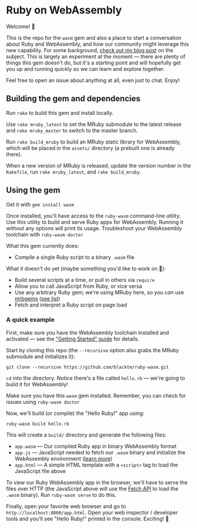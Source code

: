 # Ruby on WebAssembly

Welcome! 👋

This is the repo for the `wasm` gem and also a place to start a conversation about Ruby and WebAssembly, and how our community might leverage this new capability. For some background, [check out my blog post](http://www.blacktm.com/blog/ruby-on-webassembly) on the subject. This is largely an experiment at the moment — there are plenty of things this gem doesn't do, but it's a starting point and will hopefully get you up and running quickly so we can learn and explore together.

Feel free to open an issue about anything at all, even just to chat. Enjoy!

## Building the gem and dependencies

Run `rake` to build this gem and install locally.

Use `rake mruby_latest` to set the MRuby submodule to the latest release and `rake mruby_master` to switch to the master branch.

Run `rake build_mruby` to build an MRuby static library for WebAssembly, which will be placed in the `assets/` directory (a prebuilt one is already there).

When a new version of MRuby is released, update the version number in the `Rakefile`, run `rake mruby_latest`, and `rake build_mruby`.

## Using the gem

Get it with `gem install wasm`

Once installed, you'll have access to the `ruby-wasm` command-line utility. Use this utility to build and serve Ruby apps for WebAssembly. Running it without any options will print its usage. Troubleshoot your WebAssembly toolchain with `ruby-wasm doctor`

What this gem currently does:
- Compile a single Ruby script to a binary `.wasm` file

What it doesn't do yet (maybe something you'd like to work on 🤔):
- Build several scripts at a time, or pull in others via `require`
- Allow you to call JavaScript from Ruby, or vice versa
- Use any arbitrary Ruby gem; we're using MRuby here, so you _can_ use [mrbgems](https://github.com/mruby/mruby/wiki/Mrbgems-FAQ) ([see list](https://github.com/mruby/mgem-list))
- Fetch and interpret a Ruby script on page load

### A quick example

First, make sure you have the WebAssembly toolchain installed and activated — see the ["Getting Started" guide](http://webassembly.org/getting-started/developers-guide) for details.

Start by cloning this repo (the `--recursive` option also grabs the MRuby submodule and initializes it):

```
git clone --recursive https://github.com/blacktm/ruby-wasm.git
```

`cd` into the directory. Notice there's a file called `hello.rb` — we're going to build it for WebAssembly!

Make sure you have this `wasm` gem installed. Remember, you can check for issues using `ruby-wasm doctor`

Now, we'll build (or compile) the "Hello Ruby!" app using:

```
ruby-wasm build hello.rb
```

This will create a `build/` directory and generate the following files:
- `app.wasm` — Our compiled Ruby app in binary WebAssembly format
- `app.js` — JavaScript needed to fetch our `.wasm` binary and initialize the WebAssembly environment ([learn more](http://webassembly.org/getting-started/js-api))
- `app.html` — A simple HTML template with a `<script>` tag to load the JavaScript file above

To view our Ruby WebAssembly app in the browser, we'll have to serve the files over HTTP (the JavaScript above will use the [Fetch API](https://developer.mozilla.org/en-US/docs/Web/API/Fetch_API) to load the `.wasm` binary). Run `ruby-wasm serve` to do this.

Finally, open your favorite web browser and go to `http://localhost:8000/app.html`. Open your web inspector / developer tools and you'll see "Hello Ruby!" printed in the console. Exciting! 🙌
